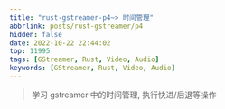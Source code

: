 ```yaml
---
title: "rust-gstreamer-p4~> 时间管理"
abbrlink: posts/rust-gstreamer/p4
hidden: false
date: 2022-10-22 22:44:02
top: 11995
tags: [GStreamer, Rust, Video, Audio]
keywords: [GStreamer, Rust, Video, Audio]
---
```

> 学习 gstreamer 中的时间管理, 执行快进/后退等操作
<!-- more -->